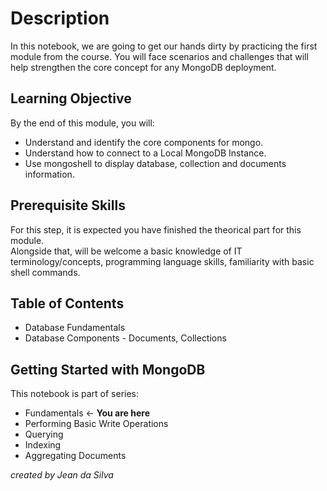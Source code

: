 # Description
In this notebook, we are going to get our hands dirty by practicing the first module from the course.
You will face scenarios and challenges that will help strengthen the core concept for any MongoDB deployment.


## Learning Objective
By the end of this module, you will:

- Understand and identify the core components for mongo.
- Understand how to connect to a Local MongoDB Instance.
- Use mongoshell to display database, collection and documents information.


## Prerequisite Skills

For this step, it is expected you have finished the theorical part for this module.  
Alongside that, will be welcome a basic knowledge of IT terminology/concepts, programming language skills, familiarity with basic shell commands.


## Table of Contents

- Database Fundamentals
- Database Components - Documents, Collections


## Getting Started with MongoDB
This notebook is part of series:

- Fundamentals ← **You are here**
- Performing Basic Write Operations
- Querying
- Indexing
- Aggregating Documents

*created by Jean da Silva*
